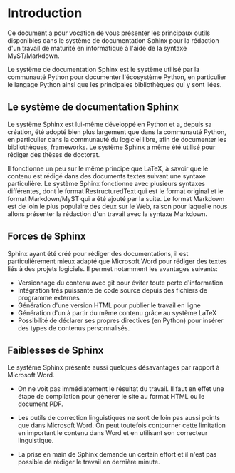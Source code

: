 
# Introduction

Ce document a pour vocation de vous présenter les principaux outils disponibles
dans le système de documentation Sphinx pour la rédaction d'un travail de
maturité en informatique à l'aide de la syntaxe MyST/Markdown.

Le système de documentation Sphinx est le système utilisé par la communauté
Python pour documenter l'écosystème Python, en particulier le langage Python
ainsi que les principales bibliothèques qui y sont liées.

## Le système de documentation Sphinx

Le système Sphinx est lui-même développé en Python et a, depuis sa création, été
adopté bien plus largement que dans la communauté Python, en particulier dans la
communauté du logiciel libre, afin de documenter les bibliothèques, frameworks.
Le système Sphinx a même été utilisé pour rédiger des thèses de doctorat.

Il fonctionne un peu sur le même principe que LaTeX, à savoir que le contenu est
rédigé dans des documents textes suivant une syntaxe particulière. Le système
Sphinx fonctionne avec plusieurs syntaxes différentes, dont le format
RestructuredText qui est le format original et le format Markdown/MyST qui a été
ajouté par la suite. Le format Markdown est de loin le plus populaire des deux
sur le Web, raison pour laquelle nous allons présenter la rédaction d'un travail
avec la syntaxe Markdown.

## Forces de Sphinx

Sphinx ayant été créé pour rédiger des documentations, il est particulièrement
mieux adapté que Microsoft Word pour rédiger des textes liés à des projets
logiciels. Il permet notamment les avantages suivants:

- Versionnage du contenu avec git pour éviter toute perte d'information
- Intégration très puissante de code source depuis des fichiers de programme
  externes
- Génération d'une version HTML pour publier le travail en ligne
- Génération d'un à partir du même contenu grâce au système LaTeX
- Possibilité de déclarer ses propres directives (en Python) pour insérer des
  types de contenus personnalisés.

## Faiblesses de Sphinx

Le système Sphinx présente aussi quelques désavantages par rapport à Microsoft
Word.

- On ne voit pas immédiatement le résultat du travail. Il faut en effet une
  étape de compilation pour générer le site au format HTML ou le document PDF.

- Les outils de correction linguistiques ne sont de loin pas aussi points que
  dans Microsoft Word. On peut toutefois contourner cette limitation en
  important le contenu dans Word et en utilisant son correcteur linguistique.

- La prise en main de Sphinx demande un certain effort et il n'est pas possible
  de rédiger le travail en dernière minute.
